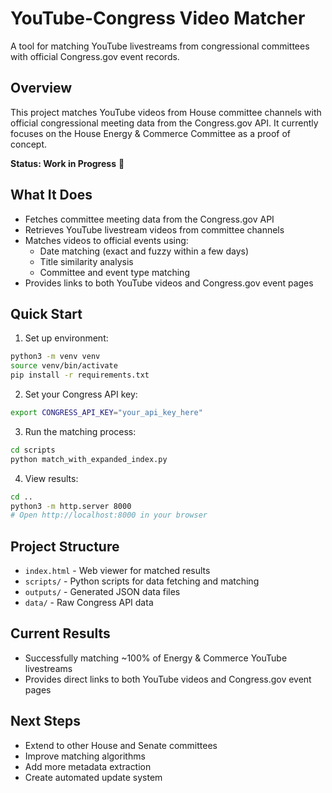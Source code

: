 # YouTube-Congress Video Matcher

A tool for matching YouTube livestreams from congressional committees with official Congress.gov event records.

## Overview

This project matches YouTube videos from House committee channels with official congressional meeting data from the Congress.gov API. It currently focuses on the House Energy & Commerce Committee as a proof of concept.

**Status: Work in Progress** 🚧

## What It Does

- Fetches committee meeting data from the Congress.gov API
- Retrieves YouTube livestream videos from committee channels
- Matches videos to official events using:
  - Date matching (exact and fuzzy within a few days)
  - Title similarity analysis
  - Committee and event type matching
- Provides links to both YouTube videos and Congress.gov event pages

## Quick Start

1. Set up environment:
```bash
python3 -m venv venv
source venv/bin/activate
pip install -r requirements.txt
```

2. Set your Congress API key:
```bash
export CONGRESS_API_KEY="your_api_key_here"
```

3. Run the matching process:
```bash
cd scripts
python match_with_expanded_index.py
```

4. View results:
```bash
cd ..
python3 -m http.server 8000
# Open http://localhost:8000 in your browser
```

## Project Structure

- `index.html` - Web viewer for matched results
- `scripts/` - Python scripts for data fetching and matching
- `outputs/` - Generated JSON data files
- `data/` - Raw Congress API data

## Current Results

- Successfully matching ~100% of Energy & Commerce YouTube livestreams
- Provides direct links to both YouTube videos and Congress.gov event pages

## Next Steps

- Extend to other House and Senate committees
- Improve matching algorithms
- Add more metadata extraction
- Create automated update system